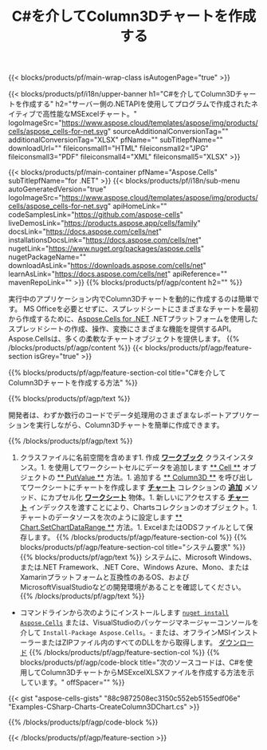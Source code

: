 ﻿---
title: C#を介してColumn3Dチャートを作成する
url: /ja/net/create-column3d-chart/
description: C#.NETライブラリを使用してExcelにColumn3Dグラフを作成するためのサンプルコード。このコードを使用して、VB .NET、Asp .NET、または任意の.NETベースのアプリケーション内でMSExcelへのColumn3Dチャートを作成します。
---
{{< blocks/products/pf/main-wrap-class isAutogenPage="true" >}}

{{< blocks/products/pf/i18n/upper-banner h1="C#を介してColumn3Dチャートを作成する" h2="サーバー側の.NETAPIを使用してプログラムで作成されたネイティブで高性能なMSExcelチャート。" logoImageSrc="https://www.aspose.cloud/templates/aspose/img/products/cells/aspose_cells-for-net.svg" sourceAdditionalConversionTag="" additionalConversionTag="XLSX" pfName="" subTitlepfName="" downloadUrl="" fileiconsmall1="HTML" fileiconsmall2="JPG" fileiconsmall3="PDF" fileiconsmall4="XML" fileiconsmall5="XLSX" >}}

{{< blocks/products/pf/main-container pfName="Aspose.Cells" subTitlepfName="for .NET" >}}
{{< blocks/products/pf/i18n/sub-menu autoGeneratedVersion="true" logoImageSrc="https://www.aspose.cloud/templates/aspose/img/products/cells/aspose_cells-for-net.svg" apiHomeLink="" codeSamplesLink="https://github.com/aspose-cells" liveDemosLink="https://products.aspose.app/cells/family" docsLink="https://docs.aspose.com/cells/net" installationsDocsLink="https://docs.aspose.com/cells/net" nugetLink="https://www.nuget.org/packages/aspose.cells" nugetPackageName="" downloadAsLink="https://downloads.aspose.com/cells/net" learnAsLink="https://docs.aspose.com/cells/net" apiReference="" mavenRepoLink="" >}}
{{% blocks/products/pf/agp/content h2="" %}}

実行中のアプリケーション内でColumn3Dチャートを動的に作成するのは簡単です。 MS Officeを必要とせずに、スプレッドシートにさまざまなチャートを最初から作成するために、[Aspose.Cells for .NET](https://products.aspose.com/cells/net)  .NETプラットフォームを使用したスプレッドシートの作成、操作、変換にさまざまな機能を提供するAPI。 Aspose.Cellsは、多くの柔軟なチャートオブジェクトを提供します。
{{% /blocks/products/pf/agp/content %}}
{{< blocks/products/pf/agp/feature-section isGrey="true" >}}

{{% blocks/products/pf/agp/feature-section-col title="C#を介してColumn3Dチャートを作成する方法" %}}

{{% blocks/products/pf/agp/text %}}

開発者は、わずか数行のコードでデータ処理用のさまざまなレポートアプリケーションを実行しながら、Column3Dチャートを簡単に作成できます。

{{% /blocks/products/pf/agp/text %}}

1. クラスファイルに名前空間を含めます1. 作成 [**ワークブック**](https://reference.aspose.com/cells/net/aspose.cells/workbook) クラスインスタンス。1. を使用してワークシートセルにデータを追加します [** Cell **](https://reference.aspose.com/cells/net/aspose.cells/cell) オブジェクトの [** PutValue **](https://reference.aspose.com/cells/net/aspose.cells/cell/methods/putvalue/index) 方法。1. 追加する [** Column3D **](https://reference.aspose.com/cells/net/aspose.cells.charts/charttype) を呼び出してワークシートにチャートを作成します [**チャート**](https://reference.aspose.com/cells/net/aspose.cells.charts/chartcollection) コレクションの [**追加**](https://reference.aspose.com/cells/net/aspose.cells.charts/chartcollection/methods/add) メソッド、にカプセル化 [**ワークシート**](https://reference.aspose.com/cells/net/aspose.cells/worksheet) 物体。1. 新しいにアクセスする [**チャート**](https://reference.aspose.com/cells/net/aspose.cells.charts/chart) インデックスを渡すことにより、Chartsコレクションのオブジェクト。1. チャートのデータソースを次のように設定します [** Chart.SetChartDataRange **](https://https://reference.aspose.com/cells/net/aspose.cells.charts/chart/methods/setchartdatarange) 方法。1. ExcelまたはODSファイルとして保存します。
{{% /blocks/products/pf/agp/feature-section-col %}}
{{% blocks/products/pf/agp/feature-section-col title="システム要求" %}}
{{% blocks/products/pf/agp/text %}}
システムに、Microsoft Windows、または.NET Framework、.NET Core、Windows Azure、Mono、またはXamarinプラットフォームと互換性のあるOS、およびMicrosoftVisualStudioなどの開発環境があることを確認してください。
{{% /blocks/products/pf/agp/text %}}
- コマンドラインから次のようにインストールします <code><a href="https://downloads.aspose.com/cells/net">nuget install Aspose.Cells</a></code> または、VisualStudioのパッケージマネージャーコンソールを介して <code>Install-Package Aspose.Cells</code>。- または、オフラインMSIインストーラーまたはZIPファイル内のすべてのDLLをから取得します。 <a href="https://downloads.aspose.com/cells/net">ダウンロード</a>
{{% /blocks/products/pf/agp/feature-section-col %}}
{{% blocks/products/pf/agp/code-block title="次のソースコードは、C#を使用してColumn3DチャートからMSExcelXLSXファイルを作成する方法を示しています。" offSpacer="" %}}

{{< gist "aspose-cells-gists" "88c9872508ec3150c552eb5155edf06e" "Examples-CSharp-Charts-CreateColumn3DChart.cs" >}}

{{% /blocks/products/pf/agp/code-block %}}

{{< /blocks/products/pf/agp/feature-section >}}

<!-- aboutfile Starts -->